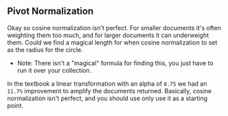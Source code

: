 ## Pivot Normalization

Okay so cosine normalization isn't perfect. For smaller documents it's often weighting them
too much, and for larger documents it can underweight them. Could we find a magical length
for when cosine normalization to set as the radius for the circle.

* Note: There isn't a "magical" formula for finding this, you just have to run it over your collection.

In the textbook a linear transformation with an alpha of `0.75` we had an `11.7%` improvement
to amplify the documents returned. Basically, cosine normalization isn't perfect, and you
should use only use it as a starting point.
